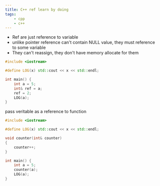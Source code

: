 ```yaml
---
title: C++ ref learn by doing
tags:
    - cpp
    - c++
---
```


- Ref are just reference to variable
- unlike pointer reference can't contain NULL value, they must reference to some variable
- They can't reassign, they don't have memory allocate for them


```cpp
#include <iostream>

#define LOG(x) std::cout << x << std::endl;

int main() {
    int a = 5;
    int& ref = a;
    ref = 2;
    LOG(a);
}
```

pass veritable as a reference to function

```cpp
#include <iostream>

#define LOG(x) std::cout << x << std::endl;

void counter(int& counter)
{
    counter++;
}

int main() {
    int a = 5;
    counter(a);
    LOG(a);
}
```